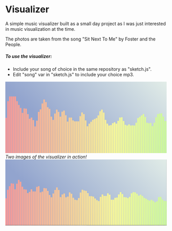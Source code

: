# Visualizer

A simple music visualizer built as a small day project as I was just interested in music visualization at the time.

The photos are taken from the song "Sit Next To Me" by Foster and the People. 

 ##### To use the visualizer:
* Include your song of choice in the same repository as "sketch.js".
* Edit "song" var in "sketch.js" to include your choice mp3. 

![Alt text](vis_1.png?raw=true "Visualizer Picture")
*Two images of the visualizer in action!*
![Alt text](vis_2.png?raw=true "Visualizer Picture")
